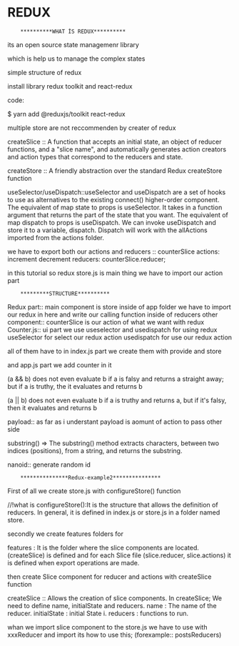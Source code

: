 # REDUX 
        **********WHAT İS REDUX**********

its an open source state managemenr library

which is help us to manage the complex states

simple structure of redux

install library redux toolkit and react-redux

code:
  
$ yarn add @reduxjs/toolkit react-redux

multiple store are not reccommenden by creater of redux

createSlice :: A function that accepts an initial state, an object of reducer functions, and a "slice name", and automatically generates action creators and action types that correspond to the reducers and state.


createStore :: A friendly abstraction over the standard Redux createStore function

useSelector/useDispatch::useSelector and useDispatch are a set of hooks to use as alternatives to the existing connect() higher-order component. The equivalent of map state to props is useSelector. It takes in a function argument that returns the part of the state that you want. The equivalent of map dispatch to props is useDispatch. We can invoke useDispatch and store it to a variable, dispatch. Dispatch will work with the allActions imported from the actions folder.


we have to export both our actions and reducers :: counterSlice actions: increment decrement reducers: counterSlice.reducer;

in this tutorial so redux store.js is main thing we have to import our action part

        *********STRUCTURE**********


Redux part:: main component is store inside of app folder we have to import our redux in here and write our calling function inside of reducers
other component:: counterSlice is our action of what we want with redux 
Counter.js:: ui part we use useselector and usedispatch for using redux useSelector for select our redux action usedispatch for use our redux action 

all of them have to in index.js part we create them with provide and store 

and app.js part we add counter in it 

(a && b) does not even evaluate b if a is falsy and returns a straight away; but if a is truthy, the it evaluates and returns b

(a || b) does not even evaluate b if a is truthy and returns a, but if it's falsy, then it evaluates and returns b

payload:: as far as i understant payload is aomunt of action to pass other side 


substring() => The substring() method extracts characters, between two indices (positions), from a string, and returns the substring.


nanoid:: generate random id 


        ***************Redux-example2***************

First of all we create store.js with configureStore() function 

//!what is configureStore():It is the structure that allows the definition of reducers. In general, it is defined in index.js or store.js in a folder named store.

secondly we create features folders for 

features : It is the folder where the slice components are located. (createSlice) is defined and for each Slice file (slice.reducer, slice.actions) it is defined when export operations are made.

then create Slice component for reducer and actions with createSlice function
 

createSlice :: Allows the creation of slice components. In createSlice; We need to define name, initialState and reducers. 
name : The name of the reducer. 
initialState : initial State i. 
reducers : functions to run.

whan we import slice component to the store.js we have to use with xxxReducer and import its how to use this; (forexample:: postsReducers)